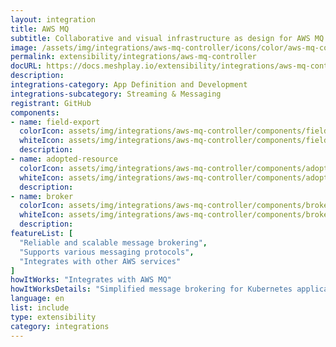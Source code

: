 ```yaml
---
layout: integration
title: AWS MQ
subtitle: Collaborative and visual infrastructure as design for AWS MQ
image: /assets/img/integrations/aws-mq-controller/icons/color/aws-mq-controller-color.svg
permalink: extensibility/integrations/aws-mq-controller
docURL: https://docs.meshplay.io/extensibility/integrations/aws-mq-controller
description: 
integrations-category: App Definition and Development
integrations-subcategory: Streaming & Messaging
registrant: GitHub
components: 
- name: field-export
  colorIcon: assets/img/integrations/aws-mq-controller/components/field-export/icons/color/field-export-color.svg
  whiteIcon: assets/img/integrations/aws-mq-controller/components/field-export/icons/white/field-export-white.svg
  description: 
- name: adopted-resource
  colorIcon: assets/img/integrations/aws-mq-controller/components/adopted-resource/icons/color/adopted-resource-color.svg
  whiteIcon: assets/img/integrations/aws-mq-controller/components/adopted-resource/icons/white/adopted-resource-white.svg
  description: 
- name: broker
  colorIcon: assets/img/integrations/aws-mq-controller/components/broker/icons/color/broker-color.svg
  whiteIcon: assets/img/integrations/aws-mq-controller/components/broker/icons/white/broker-white.svg
  description: 
featureList: [
  "Reliable and scalable message brokering",
  "Supports various messaging protocols",
  "Integrates with other AWS services"
]
howItWorks: "Integrates with AWS MQ"
howItWorksDetails: "Simplified message brokering for Kubernetes applications on AWS"
language: en
list: include
type: extensibility
category: integrations
---
```

